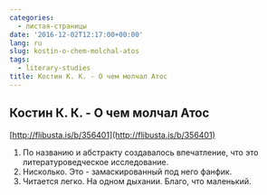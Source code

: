 ```yaml
---
categories:
  - листая-страницы
date: '2016-12-02T12:17:00+00:00'
lang: ru
slug: kostin-o-chem-molchal-atos
tags:
  - literary-studies
title: Костин К. К. - О чем молчал Атос
---
```


## Костин К. К. - О чем молчал Атос

[http://flibusta.is/b/356401](http://flibusta.is/b/356401)

<!--more-->

1.  По названию и абстракту создавалось впечатление, что это литературоведческое исследование.
2.  Нисколько. Это - замаскированный под него фанфик.
3.  Читается легко. На одном дыхании. Благо, что маленький.

